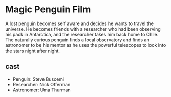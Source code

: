 # Magic Penguin Film
A lost penguin becomes self aware and decides he wants to travel the universe.
He becomes friends with a researcher who had been observing his pack in
Antarctica, and the researcher takes him back home to Chile. The naturally curious
penguin finds a local observatory and finds an astronomer to be his mentor as
he uses the powerful telescopes to look into the stars night after night.

## cast

- Penguin: Steve Buscemi
- Researcher: Nick Offerman
- Astronomer: Uma Thurman
